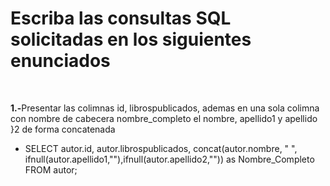 <h1><strong>Escriba las consultas SQL solicitadas en los siguientes enunciados</strong></h1>
<br><p><strong>1.-</strong>Presentar las colimnas id, librospublicados, ademas en una sola colimna con nombre de cabecera nombre_completo el nombre, apellido1 y apellido }2 de forma concatenada</p>
<ul><li>SELECT autor.id, autor.librospublicados, concat(autor.nombre, " ", ifnull(autor.apellido1,""),ifnull(autor.apellido2,"")) as Nombre_Completo FROM autor;</li></ul>

